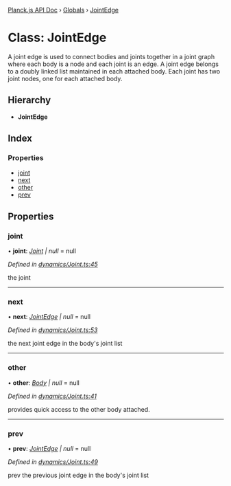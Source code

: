 [Planck.js API Doc](../README.md) › [Globals](../globals.md) › [JointEdge](jointedge.md)

# Class: JointEdge

A joint edge is used to connect bodies and joints together in a joint graph
where each body is a node and each joint is an edge. A joint edge belongs to
a doubly linked list maintained in each attached body. Each joint has two
joint nodes, one for each attached body.

## Hierarchy

* **JointEdge**

## Index

### Properties

* [joint](jointedge.md#joint)
* [next](jointedge.md#next)
* [other](jointedge.md#other)
* [prev](jointedge.md#prev)

## Properties

###  joint

• **joint**: *[Joint](joint.md) | null* = null

*Defined in [dynamics/Joint.ts:45](https://github.com/shakiba/planck.js/blob/5b96d95/src/dynamics/Joint.ts#L45)*

the joint

___

###  next

• **next**: *[JointEdge](jointedge.md) | null* = null

*Defined in [dynamics/Joint.ts:53](https://github.com/shakiba/planck.js/blob/5b96d95/src/dynamics/Joint.ts#L53)*

the next joint edge in the body's joint list

___

###  other

• **other**: *[Body](body.md) | null* = null

*Defined in [dynamics/Joint.ts:41](https://github.com/shakiba/planck.js/blob/5b96d95/src/dynamics/Joint.ts#L41)*

provides quick access to the other body attached.

___

###  prev

• **prev**: *[JointEdge](jointedge.md) | null* = null

*Defined in [dynamics/Joint.ts:49](https://github.com/shakiba/planck.js/blob/5b96d95/src/dynamics/Joint.ts#L49)*

prev the previous joint edge in the body's joint list

